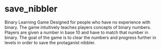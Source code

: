# save_nibbler
Binary Learning Game
Designed for people who have no experience with binary. The game intuitively teaches players concepts of binary numbers.
Players are given a number in base 10 and have to match that number in binary. The goal of the game is to clear the numbers
and progress further in levels in order to save the protaganist nibbler. 

